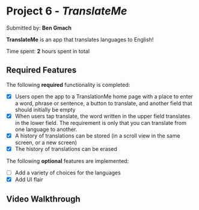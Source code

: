# Project 6 - *TranslateMe*

Submitted by: **Ben Gmach**

**TranslateMe** is an app that translates languages to English!

Time spent: **2** hours spent in total

## Required Features

The following **required** functionality is completed:

- [X] Users open the app to a TranslationMe home page with a place to enter a word, phrase or sentence, a button to translate, and another field that should initially be empty
- [X] When users tap translate, the word written in the upper field translates in the lower field. The requirement is only that you can translate from one language to another.
- [X] A history of translations can be stored (in a scroll view in the same screen, or a new screen)
- [X] The history of translations can be erased
 
The following **optional** features are implemented:

- [ ] Add a variety of choices for the languages
- [X] Add UI flair

## Video Walkthrough
